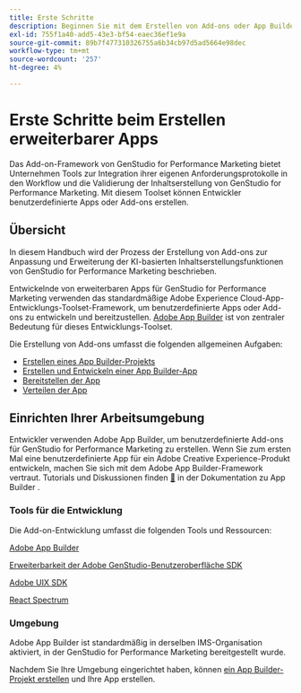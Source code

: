 ```yaml
---
title: Erste Schritte
description: Beginnen Sie mit dem Erstellen von Add-ons oder App Builder-Apps, die GenStudio for Performance Marketing erweitern.
exl-id: 755f1a40-add5-43e3-bf54-eaec36ef1e9a
source-git-commit: 89b7f477310326755a6b34cb97d5ad5664e98dec
workflow-type: tm+mt
source-wordcount: '257'
ht-degree: 4%

---
```


# Erste Schritte beim Erstellen erweiterbarer Apps

Das Add-on-Framework von GenStudio for Performance Marketing bietet Unternehmen Tools zur Integration ihrer eigenen Anforderungsprotokolle in den Workflow und die Validierung der Inhaltserstellung von GenStudio for Performance Marketing. Mit diesem Toolset können Entwickler benutzerdefinierte Apps oder Add-ons erstellen.

## Übersicht

In diesem Handbuch wird der Prozess der Erstellung von Add-ons zur Anpassung und Erweiterung der KI-basierten Inhaltserstellungsfunktionen von GenStudio for Performance Marketing beschrieben.

Entwickelnde von erweiterbaren Apps für GenStudio for Performance Marketing verwenden das standardmäßige Adobe Experience Cloud-App-Entwicklungs-Toolset-Framework, um benutzerdefinierte Apps oder Add-ons zu entwickeln und bereitzustellen. [Adobe App Builder](https://developer.adobe.com/app-builder/) ist von zentraler Bedeutung für dieses Entwicklungs-Toolset.

Die Erstellung von Add-ons umfasst die folgenden allgemeinen Aufgaben:

* [Erstellen eines App Builder-Projekts](create-project.md)
* [Erstellen und Entwickeln einer App Builder-App](create-app.md)
* [Bereitstellen der App](deploy-app.md)
* [Verteilen der App](distribute-app.md)

## Einrichten Ihrer Arbeitsumgebung

Entwickler verwenden Adobe App Builder, um benutzerdefinierte Add-ons für GenStudio for Performance Marketing zu erstellen. Wenn Sie zum ersten Mal eine benutzerdefinierte App für ein Adobe Creative Experience-Produkt entwickeln, machen Sie sich mit dem Adobe App Builder-Framework vertraut. Tutorials und Diskussionen finden [&#128279;](https://developer.adobe.com/app-builder/docs/overview/) in der Dokumentation zu App Builder .

### Tools für die Entwicklung

Die Add-on-Entwicklung umfasst die folgenden Tools und Ressourcen:

[Adobe App Builder](https://developer.adobe.com/app-builder/)

[Erweiterbarkeit der Adobe GenStudio-Benutzeroberfläche SDK](https://github.com/adobe/genstudio-uix-sdk)

[Adobe UIX SDK](https://github.com/adobe/uix-sdk)

[React Spectrum](https://react-spectrum.adobe.com/react-spectrum/getting-started.html)

### Umgebung

Adobe App Builder ist standardmäßig in derselben IMS-Organisation aktiviert, in der GenStudio for Performance Marketing bereitgestellt wurde.

Nachdem Sie Ihre Umgebung eingerichtet haben, können [ein App Builder-Projekt erstellen](create-project.md) und Ihre App erstellen.
